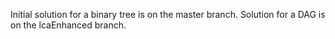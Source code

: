 Initial solution for a binary tree is on the master branch. Solution for a DAG is on the lcaEnhanced branch.
